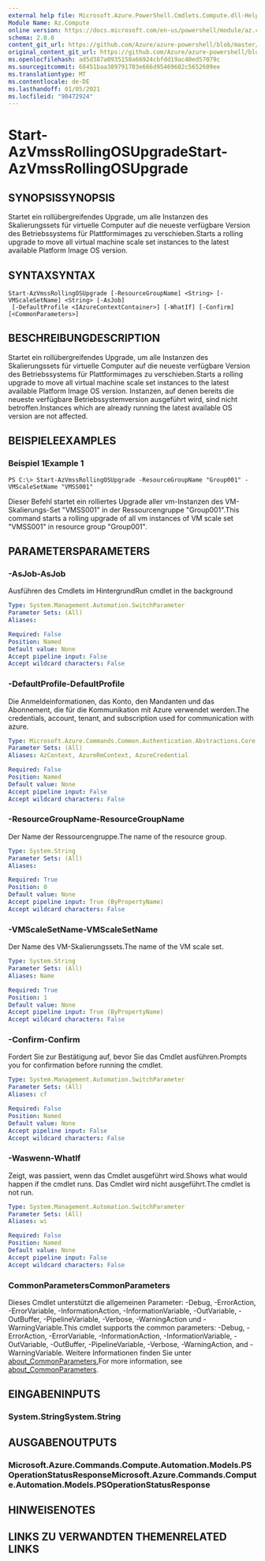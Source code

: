 ```yaml
---
external help file: Microsoft.Azure.PowerShell.Cmdlets.Compute.dll-Help.xml
Module Name: Az.Compute
online version: https://docs.microsoft.com/en-us/powershell/module/az.compute/start-azvmssrollingosupgrade
schema: 2.0.0
content_git_url: https://github.com/Azure/azure-powershell/blob/master/src/Compute/Compute/help/Start-AzVmssRollingOSUpgrade.md
original_content_git_url: https://github.com/Azure/azure-powershell/blob/master/src/Compute/Compute/help/Start-AzVmssRollingOSUpgrade.md
ms.openlocfilehash: ad5d387a0935150a66924cbfdd19ac40ed57079c
ms.sourcegitcommit: 68451baa389791703e666d95469602c5652609ee
ms.translationtype: MT
ms.contentlocale: de-DE
ms.lasthandoff: 01/05/2021
ms.locfileid: "98472924"
---
```

# <span data-ttu-id="d9f36-101">Start-AzVmssRollingOSUpgrade</span><span class="sxs-lookup"><span data-stu-id="d9f36-101">Start-AzVmssRollingOSUpgrade</span></span>

## <span data-ttu-id="d9f36-102">SYNOPSIS</span><span class="sxs-lookup"><span data-stu-id="d9f36-102">SYNOPSIS</span></span>
<span data-ttu-id="d9f36-103">Startet ein rollübergreifendes Upgrade, um alle Instanzen des Skalierungssets für virtuelle Computer auf die neueste verfügbare Version des Betriebssystems für Plattformimages zu verschieben.</span><span class="sxs-lookup"><span data-stu-id="d9f36-103">Starts a rolling upgrade to move all virtual machine scale set instances to the latest available Platform Image OS version.</span></span>

## <span data-ttu-id="d9f36-104">SYNTAX</span><span class="sxs-lookup"><span data-stu-id="d9f36-104">SYNTAX</span></span>

```
Start-AzVmssRollingOSUpgrade [-ResourceGroupName] <String> [-VMScaleSetName] <String> [-AsJob]
 [-DefaultProfile <IAzureContextContainer>] [-WhatIf] [-Confirm] [<CommonParameters>]
```

## <span data-ttu-id="d9f36-105">BESCHREIBUNG</span><span class="sxs-lookup"><span data-stu-id="d9f36-105">DESCRIPTION</span></span>
<span data-ttu-id="d9f36-106">Startet ein rollübergreifendes Upgrade, um alle Instanzen des Skalierungssets für virtuelle Computer auf die neueste verfügbare Version des Betriebssystems für Plattformimages zu verschieben.</span><span class="sxs-lookup"><span data-stu-id="d9f36-106">Starts a rolling upgrade to move all virtual machine scale set instances to the latest available Platform Image OS version.</span></span>
<span data-ttu-id="d9f36-107">Instanzen, auf denen bereits die neueste verfügbare Betriebssystemversion ausgeführt wird, sind nicht betroffen.</span><span class="sxs-lookup"><span data-stu-id="d9f36-107">Instances which are already running the latest available OS version are not affected.</span></span>

## <span data-ttu-id="d9f36-108">BEISPIELE</span><span class="sxs-lookup"><span data-stu-id="d9f36-108">EXAMPLES</span></span>

### <span data-ttu-id="d9f36-109">Beispiel 1</span><span class="sxs-lookup"><span data-stu-id="d9f36-109">Example 1</span></span>
```
PS C:\> Start-AzVmssRollingOSUpgrade -ResourceGroupName "Group001" -VMScaleSetName "VMSS001"
```

<span data-ttu-id="d9f36-110">Dieser Befehl startet ein rolliertes Upgrade aller vm-Instanzen des VM-Skalierungs-Set "VMSS001" in der Ressourcengruppe "Group001".</span><span class="sxs-lookup"><span data-stu-id="d9f36-110">This command starts a rolling upgrade of all vm instances of VM scale set "VMSS001" in resource group "Group001".</span></span>

## <span data-ttu-id="d9f36-111">PARAMETERS</span><span class="sxs-lookup"><span data-stu-id="d9f36-111">PARAMETERS</span></span>

### <span data-ttu-id="d9f36-112">-AsJob</span><span class="sxs-lookup"><span data-stu-id="d9f36-112">-AsJob</span></span>
<span data-ttu-id="d9f36-113">Ausführen des Cmdlets im Hintergrund</span><span class="sxs-lookup"><span data-stu-id="d9f36-113">Run cmdlet in the background</span></span>

```yaml
Type: System.Management.Automation.SwitchParameter
Parameter Sets: (All)
Aliases:

Required: False
Position: Named
Default value: None
Accept pipeline input: False
Accept wildcard characters: False
```

### <span data-ttu-id="d9f36-114">-DefaultProfile</span><span class="sxs-lookup"><span data-stu-id="d9f36-114">-DefaultProfile</span></span>
<span data-ttu-id="d9f36-115">Die Anmeldeinformationen, das Konto, den Mandanten und das Abonnement, die für die Kommunikation mit Azure verwendet werden.</span><span class="sxs-lookup"><span data-stu-id="d9f36-115">The credentials, account, tenant, and subscription used for communication with azure.</span></span>

```yaml
Type: Microsoft.Azure.Commands.Common.Authentication.Abstractions.Core.IAzureContextContainer
Parameter Sets: (All)
Aliases: AzContext, AzureRmContext, AzureCredential

Required: False
Position: Named
Default value: None
Accept pipeline input: False
Accept wildcard characters: False
```

### <span data-ttu-id="d9f36-116">-ResourceGroupName</span><span class="sxs-lookup"><span data-stu-id="d9f36-116">-ResourceGroupName</span></span>
<span data-ttu-id="d9f36-117">Der Name der Ressourcengruppe.</span><span class="sxs-lookup"><span data-stu-id="d9f36-117">The name of the resource group.</span></span>

```yaml
Type: System.String
Parameter Sets: (All)
Aliases:

Required: True
Position: 0
Default value: None
Accept pipeline input: True (ByPropertyName)
Accept wildcard characters: False
```

### <span data-ttu-id="d9f36-118">-VMScaleSetName</span><span class="sxs-lookup"><span data-stu-id="d9f36-118">-VMScaleSetName</span></span>
<span data-ttu-id="d9f36-119">Der Name des VM-Skalierungssets.</span><span class="sxs-lookup"><span data-stu-id="d9f36-119">The name of the VM scale set.</span></span>

```yaml
Type: System.String
Parameter Sets: (All)
Aliases: Name

Required: True
Position: 1
Default value: None
Accept pipeline input: True (ByPropertyName)
Accept wildcard characters: False
```

### <span data-ttu-id="d9f36-120">-Confirm</span><span class="sxs-lookup"><span data-stu-id="d9f36-120">-Confirm</span></span>
<span data-ttu-id="d9f36-121">Fordert Sie zur Bestätigung auf, bevor Sie das Cmdlet ausführen.</span><span class="sxs-lookup"><span data-stu-id="d9f36-121">Prompts you for confirmation before running the cmdlet.</span></span>

```yaml
Type: System.Management.Automation.SwitchParameter
Parameter Sets: (All)
Aliases: cf

Required: False
Position: Named
Default value: None
Accept pipeline input: False
Accept wildcard characters: False
```

### <span data-ttu-id="d9f36-122">-Waswenn</span><span class="sxs-lookup"><span data-stu-id="d9f36-122">-WhatIf</span></span>
<span data-ttu-id="d9f36-123">Zeigt, was passiert, wenn das Cmdlet ausgeführt wird.</span><span class="sxs-lookup"><span data-stu-id="d9f36-123">Shows what would happen if the cmdlet runs.</span></span>
<span data-ttu-id="d9f36-124">Das Cmdlet wird nicht ausgeführt.</span><span class="sxs-lookup"><span data-stu-id="d9f36-124">The cmdlet is not run.</span></span>

```yaml
Type: System.Management.Automation.SwitchParameter
Parameter Sets: (All)
Aliases: wi

Required: False
Position: Named
Default value: None
Accept pipeline input: False
Accept wildcard characters: False
```

### <span data-ttu-id="d9f36-125">CommonParameters</span><span class="sxs-lookup"><span data-stu-id="d9f36-125">CommonParameters</span></span>
<span data-ttu-id="d9f36-126">Dieses Cmdlet unterstützt die allgemeinen Parameter: -Debug, -ErrorAction, -ErrorVariable, -InformationAction, -InformationVariable, -OutVariable, -OutBuffer, -PipelineVariable, -Verbose, -WarningAction und -WarningVariable.</span><span class="sxs-lookup"><span data-stu-id="d9f36-126">This cmdlet supports the common parameters: -Debug, -ErrorAction, -ErrorVariable, -InformationAction, -InformationVariable, -OutVariable, -OutBuffer, -PipelineVariable, -Verbose, -WarningAction, and -WarningVariable.</span></span> <span data-ttu-id="d9f36-127">Weitere Informationen finden Sie unter [about_CommonParameters.](http://go.microsoft.com/fwlink/?LinkID=113216)</span><span class="sxs-lookup"><span data-stu-id="d9f36-127">For more information, see [about_CommonParameters](http://go.microsoft.com/fwlink/?LinkID=113216).</span></span>

## <span data-ttu-id="d9f36-128">EINGABEN</span><span class="sxs-lookup"><span data-stu-id="d9f36-128">INPUTS</span></span>

### <span data-ttu-id="d9f36-129">System.String</span><span class="sxs-lookup"><span data-stu-id="d9f36-129">System.String</span></span>

## <span data-ttu-id="d9f36-130">AUSGABEN</span><span class="sxs-lookup"><span data-stu-id="d9f36-130">OUTPUTS</span></span>

### <span data-ttu-id="d9f36-131">Microsoft.Azure.Commands.Compute.Automation.Models.PSOperationStatusResponse</span><span class="sxs-lookup"><span data-stu-id="d9f36-131">Microsoft.Azure.Commands.Compute.Automation.Models.PSOperationStatusResponse</span></span>

## <span data-ttu-id="d9f36-132">HINWEISE</span><span class="sxs-lookup"><span data-stu-id="d9f36-132">NOTES</span></span>

## <span data-ttu-id="d9f36-133">LINKS ZU VERWANDTEN THEMEN</span><span class="sxs-lookup"><span data-stu-id="d9f36-133">RELATED LINKS</span></span>
